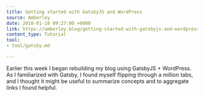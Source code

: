 ```yaml
---
title: Getting started with GatsbyJS and WordPress
source: Amberley
date: 2018-01-18 09:27:00 +0000
link: https://amberley.blog/getting-started-with-gatsbyjs-and-wordpress/
content_type: Tutorial
tool:
- tool/gatsby.md

---
```

Earlier this week I began rebuilding my blog using GatsbyJS + WordPress. As I familiarized with Gatsby, I found myself flipping through a million tabs, and I thought it might be useful to summarize concepts and to aggregate links I found helpful.





